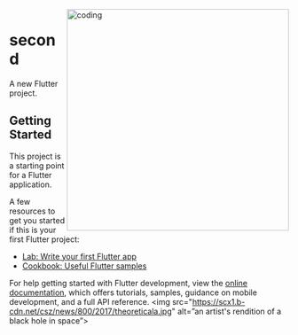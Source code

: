  <img align="right" alt="coding" width="400" src="https://blog.cgify.com/wp-content/uploads/2020/10/how_to_create_an_educational_app_4.jpg">






# second

A new Flutter project.

## Getting Started

This project is a starting point for a Flutter application.

A few resources to get you started if this is your first Flutter project:

- [Lab: Write your first Flutter app](https://docs.flutter.dev/get-started/codelab)
- [Cookbook: Useful Flutter samples](https://docs.flutter.dev/cookbook)

For help getting started with Flutter development, view the
[online documentation](https://docs.flutter.dev/), which offers tutorials,
samples, guidance on mobile development, and a full API reference.
<img src="https://scx1.b-cdn.net/csz/news/800/2017/theoreticala.jpg" alt=”an artist's rendition of a black hole in space”>

